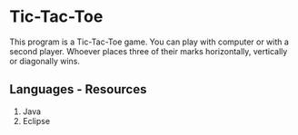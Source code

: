 # Tic-Tac-Toe
This program is a Tic-Tac-Toe game.
You can play with computer or with a second player.
Whoever places three of their marks horizontally, vertically or diagonally wins.
## Languages - Resources
1. Java
2. Eclipse
